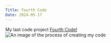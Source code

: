 ```yaml
---
Title: Fourth Code
Date: 2024-05-17
---
```


My last code project
[Fourth Code!](/creativeCoding/fourthCode/index.html)
![An image of the process of creating my code](/creativeCoding/imagess/noiseColour.png)
